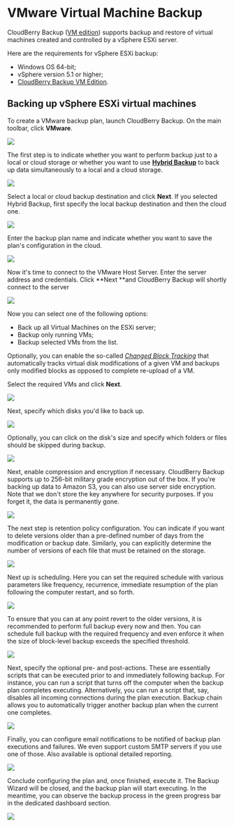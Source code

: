 # VMware Virtual Machine Backup

CloudBerry Backup \([VM edition](https://www.cloudberrylab.com/backup/vmware-hyperv.aspx)\) supports backup and restore of virtual machines created and controlled by a vSphere ESXi server.

Here are the requirements for vSphere ESXi backup:

* Windows OS 64-bit;
* vSphere version 5.1 or higher;
* [CloudBerry Backup VM Edition](https://www.cloudberrylab.com/backup/vmware-hyperv.aspx).

## Backing up vSphere ESXi virtual machines

To create a VMware backup plan, launch CloudBerry Backup. On the main toolbar, click **VMware**.

![](../../../../.gitbook/assets/capture1vm.PNG)

The first step is to indicate whether you want to perform backup just to a local or cloud storage or whether you want to use [**Hybrid Backup**](https://www.cloudberry.help/overview/data-backup/backup-types/hybrid-backup.html) to back up data simultaneously to a local and a cloud storage.

![](../../../../.gitbook/assets/capture2vm.PNG)

Select a local or cloud backup destination and click **Next**. If you selected Hybrid Backup, first specify the local backup destination and then the cloud one.

![](../../../../.gitbook/assets/capture3vm.PNG)

Enter the backup plan name and indicate whether you want to save the plan's configuration in the cloud.

![](../../../../.gitbook/assets/capture4vm.PNG)

Now it's time to connect to the VMware Host Server. Enter the server address and credentials. Click **Next **and CloudBerry Backup will shortly connect to the server

![](../../../../.gitbook/assets/capture5pvm.PNG)

Now you can select one of the following options:

* Back up all Virtual Machines on the ESXi server;
* Backup only running VMs;
* Backup selected VMs from the list.

Optionally, you can enable the so-called [_Changed Block Tracking_](https://kb.vmware.com/s/article/1020128) that automatically tracks virtual disk modifications of a given VM and backups only modified blocks as opposed to complete re-upload of a VM.

Select the required VMs and click **Next**.

![](../../../../.gitbook/assets/vmwarediskselection5.PNG)

Next, specify which disks you'd like to back up. 

![](../../../../.gitbook/assets/vmwarediskselection4.PNG)

Optionally, you can click on the disk's size and specify which folders or files should be skipped during backup.

![](../../../../.gitbook/assets/vmwarediskselection3.PNG)

Next, enable compression and encryption if necessary. CloudBerry Backup supports up to 256-bit military grade encryption out of the box. If you're backing up data to Amazon S3, you can also use server side encryption. Note that we don't store the key anywhere for security purposes. If you forget it, the data is permanently gone.

![](../../../../.gitbook/assets/capture7vm.PNG)

The next step is retention policy configuration. You can indicate if you want to delete versions older than a pre-defined number of days from the modification or backup date. Similarly, you can explicitly determine the number of versions of each file that must be retained on the storage.

![](../../../../.gitbook/assets/capture8vm.PNG)

Next up is scheduling. Here you can set the required schedule with various parameters like frequency, recurrence, immediate resumption of the plan following the computer restart, and so forth.

![](../../../../.gitbook/assets/capture9vm.PNG)

To ensure that you can at any point revert to the older versions, it is recommended to perform full backup every now and then. You can schedule full backup with the required frequency and even enforce it when the size of block-level backup exceeds the specified threshold.

![](../../../../.gitbook/assets/capture10vm.PNG)

Next, specify the optional pre- and post-actions. These are essentially scripts that can be executed prior to and immediately following backup. For instance, you can run a script that turns off the computer when the backup plan completes executing. Alternatively, you can run a script that, say, disables all incoming connections during the plan execution. Backup chain allows you to automatically trigger another backup plan when the current one completes.

![](../../../../.gitbook/assets/capture11vm.PNG)

Finally, you can configure email notifications to be notified of backup plan executions and failures. We even support custom SMTP servers if you use one of those. Also available is optional detailed reporting.

![](../../../../.gitbook/assets/capture12vm.png)

Conclude configuring the plan and, once finished, execute it. The Backup Wizard will be closed, and the backup plan will start executing. In the meantime, you can observe the backup process in the green progress bar in the dedicated dashboard section.

![](../../../../.gitbook/assets/capture13vm.PNG)

